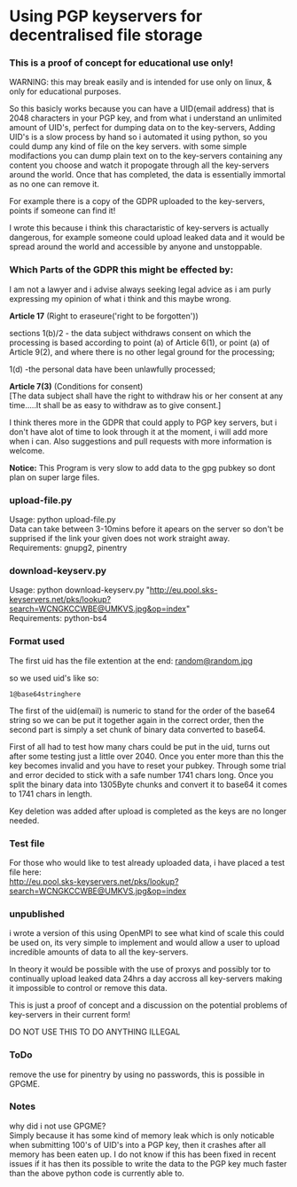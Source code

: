 # Using PGP keyservers for decentralised file storage
    
### This is a proof of concept for educational use only!

WARNING: this may break easily and is intended for use only on linux, & only for educational purposes.  

So this basicly works because you can have a UID(email address) that is 2048 characters in your PGP key, and from what i understand an unlimited amount of UID's, perfect for dumping data on to the key-servers, Adding UID's is a slow process by hand so i automated it using python, so you could dump any kind of file on the key servers. with some simple modifactions you can dump plain text on to the key-servers containing any content you choose and watch it propogate through all the key-servers around the world. Once that has completed, the data is essentially immortal as no one can remove it.

For example there is a copy of the GDPR uploaded to the key-servers, points if someone can find it!

I wrote this because i think this charactaristic of key-servers is actually dangerous, for example someone could upload leaked data and it would be spread around the world and accessible by anyone and unstoppable.

### Which Parts of the GDPR this might be effected by:  

I am not a lawyer and i advise always seeking legal advice as i am purly expressing my opinion of what i think and this maybe wrong.

__Article 17__ (Right to eraseure('right to be forgotten'))  

sections 1(b)/2  - the data subject withdraws consent on which the processing is based according to point (a) of Article 6(1), or
point (a) of Article 9(2), and where there is no other legal ground for the processing;  

1(d) -the personal data have been unlawfully processed;  

__Article 7(3)__ (Conditions for consent)  
[The data subject shall have the right to withdraw his or her consent at any time.....It shall be as easy to withdraw as to give consent.]  

I think theres more in the GDPR that could apply to PGP key servers, but i don't have alot of time to look through it at the moment, i will add more when i can. Also suggestions and pull requests with more information is welcome.  

__Notice:__ This Program is very slow to add data to the gpg pubkey so dont plan on super large files.  

### upload-file.py

Usage: python upload-file.py <file>  
Data can take between 3-10mins before it apears on the server so don't be supprised if the link your given does not work straight away.  
Requirements: gnupg2, pinentry  

### download-keyserv.py

Usage: python download-keyserv.py "http://eu.pool.sks-keyservers.net/pks/lookup?search=WCNGKCCWBE@UMKVS.jpg&op=index"  
Requirements: python-bs4  

### Format used

The first uid has the file extention at the end: random@random.jpg   

so we used uid's like so:  

    1@base64stringhere

The first of the uid(email) is numeric to stand for the order of the base64 string so we can be put it together again in the correct order, then the second part is simply a set chunk of binary data converted to base64.  

First of all had to test how many chars could be put in the uid, turns out after some testing just a little over 2040. Once you enter more than this the key becomes invalid and you have to reset your pubkey. Through some trial and error decided to stick with a safe number 1741 chars long. Once you split the binary data into 1305Byte chunks and convert it to base64 it comes to 1741 chars in length. 

Key deletion was added after upload is completed as the keys are no longer needed.  

### Test file

For those who would like to test already uploaded data, i have placed a test file here:  
http://eu.pool.sks-keyservers.net/pks/lookup?search=WCNGKCCWBE@UMKVS.jpg&op=index  

### unpublished 

i wrote a version of this using OpenMPI to see what kind of scale this could be used on, its very simple to implement and would allow a user to upload incredible amounts of data to all the key-servers.  

In theory it would be possible with the use of proxys and possibly tor to continually upload leaked data 24hrs a day accross all key-servers making it impossible to control or remove this data.

This is just a proof of concept and a discussion on the potential problems of key-servers in their current form!

DO NOT USE THIS TO DO ANYTHING ILLEGAL

### ToDo

remove the use for pinentry by using no passwords, this is possible in GPGME.

### Notes

why did i not use GPGME?  
Simply because it has some kind of memory leak which is only noticable when submitting 100's of UID's into a PGP key, then it crashes after all memory has been eaten up. I do not know if this has been fixed in recent issues if it has then its possible to write the data to the PGP key much faster than the above python code is currently able to.  
